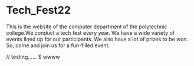 # Tech_Fest22

This is the website of the computer department of the polytechnic college.We conduct a tech fest every year. We have a wide variety of events lined up for our participants. We also have a lot of prizes to be won. So, come and join us for a fun-filled event.

// testing......
$ wwww
